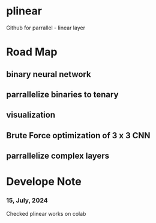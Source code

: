 # plinear

Github for parrallel - linear layer

# Road Map

## binary neural network

## parrallelize binaries to tenary

## visualization

## Brute Force optimization of 3 x 3 CNN

## parrallelize complex layers

# Develope Note

### 15, July, 2024

Checked plinear works on colab
